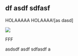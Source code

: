 ## df asdf sdfasf

HOLAAAAA HOLAAAA![as dasd]


![]({{site.baseurl}}/images/filter.JPG)


FFF



 asdsdf asdf sdfasdf  a
 
 
